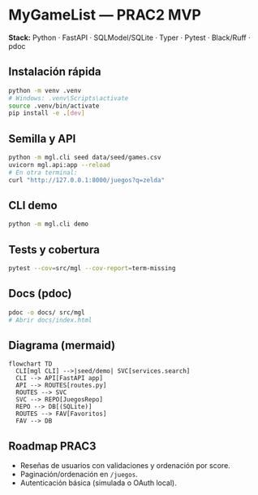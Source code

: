 # MyGameList — PRAC2 MVP

**Stack:** Python · FastAPI · SQLModel/SQLite · Typer · Pytest · Black/Ruff · pdoc

## Instalación rápida
```bash
python -m venv .venv
# Windows: .venv\Scripts\activate
source .venv/bin/activate
pip install -e .[dev]
```

## Semilla y API
```bash
python -m mgl.cli seed data/seed/games.csv
uvicorn mgl.api:app --reload
# En otra terminal:
curl "http://127.0.0.1:8000/juegos?q=zelda"
```

## CLI demo
```bash
python -m mgl.cli demo
```

## Tests y cobertura
```bash
pytest --cov=src/mgl --cov-report=term-missing
```

## Docs (pdoc)
```bash
pdoc -o docs/ src/mgl
# Abrir docs/index.html
```

## Diagrama (mermaid)
```mermaid
flowchart TD
  CLI[mgl CLI] -->|seed/demo| SVC[services.search]
  CLI --> API[FastAPI app]
  API --> ROUTES[routes.py]
  ROUTES --> SVC
  SVC --> REPO[JuegosRepo]
  REPO --> DB[(SQLite)]
  ROUTES --> FAV[Favoritos]
  FAV --> DB
```

## Roadmap PRAC3
- Reseñas de usuarios con validaciones y ordenación por score.
- Paginación/ordenación en `/juegos`.
- Autenticación básica (simulada o OAuth local).
